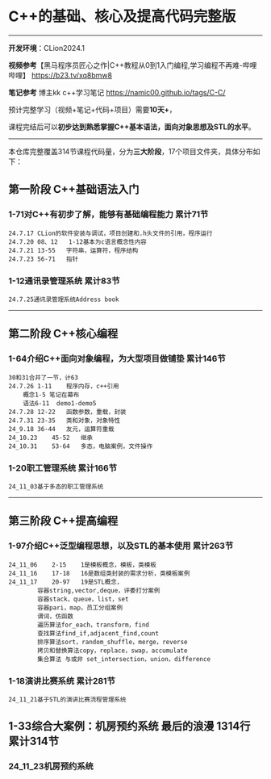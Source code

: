# C++的基础、核心及提高代码完整版
***
**开发环境**：CLion2024.1
	
**视频参考**【黑马程序员匠心之作|C++教程从0到1入门编程,学习编程不再难-哔哩哔哩】 https://b23.tv/xq8bmw8

**笔记参考** 博主kk c++学习笔记  https://namic00.github.io/tags/C-C/

预计完整学习（视频+笔记+代码+项目）需要**10天+**，

课程完结后可以**初步达到熟悉掌握C++基本语法，面向对象思想及STL的水平**。
***

本仓库完整覆盖314节课程代码量，分为**三大阶段**，17个项目文件夹，具体分布如下：

## 第一阶段      C++基础语法入门

 ### 1-71对C++有初步了解，能够有基础编程能力	          累计71节
	24.7.17	CLion的软件安装与调试，项目创建和.h头文件的引用，程序运行
	24.7.20	08、12	1-12基本为c语言概念性内容
	24.7.21	13-55	字符串，运算符，程序结构
	24.7.23	56-71	指针

 ### 1-12通讯录管理系统			          累计83节
	24.7.25通讯录管理系统Address book
***


## 第二阶段      C++核心编程

  ### 1-64介绍C++面向对象编程，为大型项目做铺垫	  累计146节
	30和31合并了一节，计63  
	24.7.26	1-11	程序内存，c++引用
		概念1-5 笔记在幕布	
		语法6-11	demo1-demo5
	24.7.28	12-22	函数参数，重载，封装
	24.7.31	23-35	类和对象，对象特性
	24_9.18	36-44	友元，运算符重载
	24_10.23	45-52	继承
	24_10.31	53-64	多态，电脑案例，文件操作

   ### 1-20职工管理系统				  累计166节
	24_11_03基于多态的职工管理系统
***


## 第三阶段	   C++提高编程

###  1-97介绍C++泛型编程思想，以及STL的基本使用	  累计263节
	24_11_06    2-15	1是模板概念，模板，类模板
	24_11_16    17-18	16是数组类封装的需求分析，类模板案例
	24_11_17    20-97	19是STL概念，
			容器string,vector,deque，评委打分案例
			容器stack，queue，list，set
			容器pari，map，员工分组案例
			谓词，仿函数
			遍历算法for_each，transform，find
			查找算法find_if,adjacent_find,count
			排序算法sort，random_shuffle，merge，reverse
			拷贝和替换算法copy，replace，swap，accumulate
			集合算法 与或非 set_intersection，union，difference
			
### 1-18演讲比赛系统				 累计281节
	24_11_21基于STL的演讲比赛流程管理系统



## 1-33综合大案例：机房预约系统  最后的浪漫 1314行  累计314节

###     24_11_23机房预约系统
